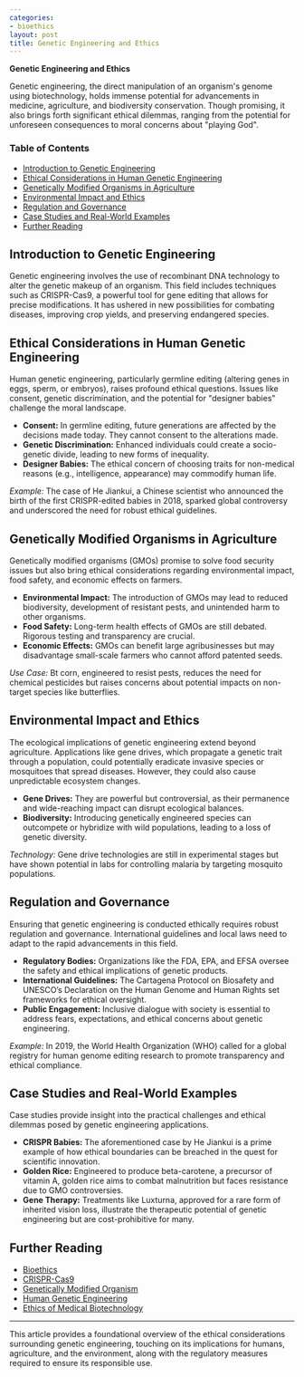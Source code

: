 ```yaml
---
categories:
- bioethics
layout: post
title: Genetic Engineering and Ethics
---
```


**Genetic Engineering and Ethics**

Genetic engineering, the direct manipulation of an organism's genome using biotechnology, holds immense potential for advancements in medicine, agriculture, and biodiversity conservation. Though promising, it also brings forth significant ethical dilemmas, ranging from the potential for unforeseen consequences to moral concerns about "playing God".

### Table of Contents
- [Introduction to Genetic Engineering](#introduction-to-genetic-engineering)
- [Ethical Considerations in Human Genetic Engineering](#ethical-considerations-in-human-genetic-engineering)
- [Genetically Modified Organisms in Agriculture](#genetically-modified-organisms-in-agriculture)
- [Environmental Impact and Ethics](#environmental-impact-and-ethics)
- [Regulation and Governance](#regulation-and-governance)
- [Case Studies and Real-World Examples](#case-studies-and-real-world-examples)
- [Further Reading](#further-reading)

## Introduction to Genetic Engineering

Genetic engineering involves the use of recombinant DNA technology to alter the genetic makeup of an organism. This field includes techniques such as CRISPR-Cas9, a powerful tool for gene editing that allows for precise modifications. It has ushered in new possibilities for combating diseases, improving crop yields, and preserving endangered species.

## Ethical Considerations in Human Genetic Engineering

Human genetic engineering, particularly germline editing (altering genes in eggs, sperm, or embryos), raises profound ethical questions. Issues like consent, genetic discrimination, and the potential for "designer babies" challenge the moral landscape.

- **Consent:** In germline editing, future generations are affected by the decisions made today. They cannot consent to the alterations made.
- **Genetic Discrimination:** Enhanced individuals could create a socio-genetic divide, leading to new forms of inequality.
- **Designer Babies:** The ethical concern of choosing traits for non-medical reasons (e.g., intelligence, appearance) may commodify human life.

*Example:* The case of He Jiankui, a Chinese scientist who announced the birth of the first CRISPR-edited babies in 2018, sparked global controversy and underscored the need for robust ethical guidelines.

## Genetically Modified Organisms in Agriculture

Genetically modified organisms (GMOs) promise to solve food security issues but also bring ethical considerations regarding environmental impact, food safety, and economic effects on farmers.

- **Environmental Impact:** The introduction of GMOs may lead to reduced biodiversity, development of resistant pests, and unintended harm to other organisms.
- **Food Safety:** Long-term health effects of GMOs are still debated. Rigorous testing and transparency are crucial.
- **Economic Effects:** GMOs can benefit large agribusinesses but may disadvantage small-scale farmers who cannot afford patented seeds.

*Use Case:* Bt corn, engineered to resist pests, reduces the need for chemical pesticides but raises concerns about potential impacts on non-target species like butterflies.

## Environmental Impact and Ethics

The ecological implications of genetic engineering extend beyond agriculture. Applications like gene drives, which propagate a genetic trait through a population, could potentially eradicate invasive species or mosquitoes that spread diseases. However, they could also cause unpredictable ecosystem changes.

- **Gene Drives:** They are powerful but controversial, as their permanence and wide-reaching impact can disrupt ecological balances.
- **Biodiversity:** Introducing genetically engineered species can outcompete or hybridize with wild populations, leading to a loss of genetic diversity.

*Technology:* Gene drive technologies are still in experimental stages but have shown potential in labs for controlling malaria by targeting mosquito populations.

## Regulation and Governance

Ensuring that genetic engineering is conducted ethically requires robust regulation and governance. International guidelines and local laws need to adapt to the rapid advancements in this field.

- **Regulatory Bodies:** Organizations like the FDA, EPA, and EFSA oversee the safety and ethical implications of genetic products.
- **International Guidelines:** The Cartagena Protocol on Biosafety and UNESCO’s Declaration on the Human Genome and Human Rights set frameworks for ethical oversight.
- **Public Engagement:** Inclusive dialogue with society is essential to address fears, expectations, and ethical concerns about genetic engineering.

*Example:* In 2019, the World Health Organization (WHO) called for a global registry for human genome editing research to promote transparency and ethical compliance.

## Case Studies and Real-World Examples

Case studies provide insight into the practical challenges and ethical dilemmas posed by genetic engineering applications.

- **CRISPR Babies:** The aforementioned case by He Jiankui is a prime example of how ethical boundaries can be breached in the quest for scientific innovation.
- **Golden Rice:** Engineered to produce beta-carotene, a precursor of vitamin A, golden rice aims to combat malnutrition but faces resistance due to GMO controversies.
- **Gene Therapy:** Treatments like Luxturna, approved for a rare form of inherited vision loss, illustrate the therapeutic potential of genetic engineering but are cost-prohibitive for many.

## Further Reading

- [Bioethics](https://en.wikipedia.org/wiki/Bioethics)
- [CRISPR-Cas9](https://en.wikipedia.org/wiki/CRISPR-Cas9)
- [Genetically Modified Organism](https://en.wikipedia.org/wiki/Genetically_modified_organism)
- [Human Genetic Engineering](https://en.wikipedia.org/wiki/Human_genetic_engineering)
- [Ethics of Medical Biotechnology](https://en.wikipedia.org/wiki/Ethics_of_medical_biotechnology)

---
This article provides a foundational overview of the ethical considerations surrounding genetic engineering, touching on its implications for humans, agriculture, and the environment, along with the regulatory measures required to ensure its responsible use.